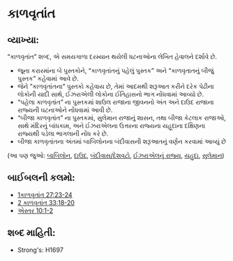 # કાળવૃતાંત 

## વ્યાખ્યા: 

“કાળવૃતાંત” શબ્દ, એ સમયગાળા દરમ્યાન થયેલી ધટનાઓના લેખિત હેવાલને દર્શાવે છે.

* જૂના કરારમાંના બે પુસ્તકોને, “કાળવૃતાંતનું પહેલું પુસ્તક” અને “કાળવૃતાતનું બીજું પુસ્તક” કહેવામાં આવે છે.
* જેને ”કાળવૃતાંતના” પુસ્તકો કહેવાય છે, તેમાં આદમથી શરૂઆત કરીને દરેક પેઢીના લોકોની યાદી સાથે, ઈઝરાએલી લોકોના ઈતિહાસનો ભાગ નોંધવામાં આવ્યો છે.
* “પહેલા કાળવૃતાંત” ના પુસ્તકમાં શાઉલ રાજાના જીવનનો અંત અને દાઉદ રાજાના રાજ્યની ઘટનાઓને નોંધવામાં આવી છે.
* “બીજા કાળવૃતાંત” ના પુસ્તકમાં, સુલેમાન રાજાનું શાસન, તથા બીજા કેટલાક રાજાઓ, સાથે મંદિરનું બાંધકામ, અને ઈઝરાએલના ઉત્તરના રાજ્યના યહૂદાના દક્ષિણના રાજ્યથી પડેલા ભાગલાની નોંધ કરે છે.
* બીજા કાળવૃતાંતના અંતમાં બાબિલોનના બંદીવાસની શરૂઆતનું વર્ણન કરવામાં આવ્યું છે

(આ પણ જુઓ: [બાબિલોન](../names/babylon.md), [દાઉદ](../names/david.md), [બંદીવાસ/દેશવટો](../other/exile.md), [ઈઝરાએલનું રાજ્ય](../names/kingdomofisrael.md), [યહુદા](../names/kingdomofjudah.md), [સુલેમાન](../names/solomon.md))

## બાઈબલની કલમો: 

* [1કાળવૃતાંત 27:23-24](rc://gu/tn/help/1ch/27/23)
* [2 કાળવૃતાંત 33:18-20](rc://gu/tn/help/2ch/33/18)
* [એસ્તર 10:1-2](rc://gu/tn/help/est/10/01)

## શબ્દ માહિતી: 

* Strong's: H1697
